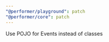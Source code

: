```yaml
---
"@performer/playground": patch
"@performer/core": patch
---
```


Use POJO for Events instead of classes
